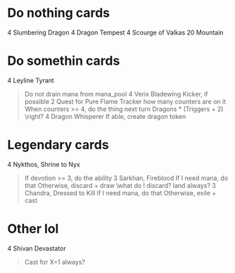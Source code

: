 # Do nothing cards
4 Slumbering Dragon
4 Dragon Tempest
4 Scourge of Valkas
20 Mountain

# Do somethin cards
4 Leyline Tyrant
> Do not drain mana from mana_pool
4 Verix Bladewing
> Kicker, if possible
2 Quest for Pure Flame
> Tracker how many counters are on it
> When counters >= 4, do the thing next turn
> Dragons * (Triggers + 2) \\right?
4 Dragon Whisperer
> If able, create dragon token

# Legendary cards
4 Nykthos, Shrine to Nyx
> If devotion >= 3, do the ability
3 Sarkhan, Fireblood
> If I need mana, do that
> Otherwise, discard + draw \\what do I discard? land always?
3 Chandra, Dressed to Kill
> If I need mana, do that
> Otherwise, exile + cast

# Other lol
4 Shivan Devastator
> Cast for X=1 always?